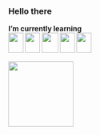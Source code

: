 ### Hello there 
<b>I’m currently learning<b/> <br>
<img loading="lazy" src="https://cdn.jsdelivr.net/gh/devicons/devicon/icons/html5/html5-original.svg" width="30" height="40"/>
<img loading="lazy" src="https://cdn.jsdelivr.net/gh/devicons/devicon/icons/css3/css3-original.svg" width="30" height="40"/>
<img loading="lazy" src="https://cdn.jsdelivr.net/gh/devicons/devicon/icons/java/java-original.svg" width="33" height="40"/>
<img loading="lazy" src="https://cdn.jsdelivr.net/gh/devicons/devicon/icons/javascript/javascript-original.svg" width="30" height="40"/>
<img loading="lazy" src="https://cdn.jsdelivr.net/gh/devicons/devicon/icons/c/c-original.svg" width="30" height="40"/>

<div>
<a href="https://github.com/seu-usuário-aqui">
<img loading="lazy" height="130em" src="https://github-readme-stats.vercel.app/api/top-langs/?username=paolajulie&layout=compact&langs_count=7&theme=dracula"/>
</div>

<!--
**paolajulie/paolajulie** is a ✨ _special_ ✨ repository because its `README.md` (this file) appears on your GitHub profile.

Here are some ideas to get you started:

- 🔭 I’m currently working on ...
-  ...
- 👯 I’m looking to collaborate on ...
- 🤔 I’m looking for help with ...
- 💬 Ask me about ...
- 📫 How to reach me: ...
- 😄 Pronouns: ...
- ⚡ Fun fact: ...
-->
